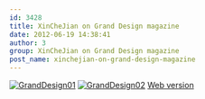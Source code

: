 ```yaml
---
id: 3428
title: XinCheJian on Grand Design magazine
date: 2012-06-19 14:38:41
author: 3
group: XinCheJian on Grand Design magazine
post_name: xinchejian-on-grand-design-magazine
---
```


[![](http://xinchejian.com/wp-content/uploads/2012/06/GrandDesign01-279x400.jpg "GrandDesign01")](http://139.162.84.35/wp-content/uploads/2012/06/GrandDesign01.jpg) [![](http://xinchejian.com/wp-content/uploads/2012/06/GrandDesign02-279x400.jpg "GrandDesign02")](http://139.162.84.35/wp-content/uploads/2012/06/GrandDesign02.jpg) [Web version](http://www.creativecity.sh.cn/img/media/No6/%E5%88%9B%E5%AE%A2%E7%8E%B0%E8%B1%A1.pdf)